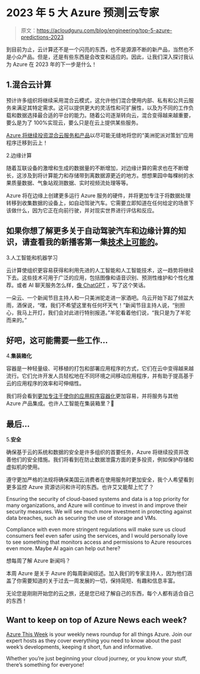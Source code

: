 # 2023 年 5 大 Azure 预测|云专家

> 原文：<https://acloudguru.com/blog/engineering/top-5-azure-predictions-2023>

到目前为止，云计算还不是一个闪亮的东西，也不是源源不断的新产品，当然也不是小众产品。但是，还是有些东西是会改变和适应的。因此，让我们深入探讨我认为 Azure 在 2023 年的下一步是什么！

## 1.混合云计算

预计许多组织将继续采用混合云模式，这允许他们混合使用内部、私有和公共云服务来满足其特定需求。这可以提供更大的灵活性和可扩展性，以及为不同的工作负载和数据选择最合适的平台的能力。随着公司逐渐转向云，混合变得越来越重要，要么是为了 100%实现云，要么只是在云上提供某些服务。

[Azure 将继续投资混合云服务和产品](https://azure.microsoft.com/en-us/solutions/hybrid-cloud-app/#overview)以尽可能无缝地将您的“美洲驼派对策划”应用程序迁移到云上！

2.边缘计算

随着互联设备的激增和生成的数据量的不断增加，对边缘计算的需求也在不断增长，这涉及到将计算能力和存储带到离数据源更近的地方。想想果园中每棵树的水果质量数据、气象站观测数据、实时视频流处理等等。

Azure 将在边缘上创建更多运行 Azure 服务的硬件，并将更加专注于将数据处理转移到收集数据的设备上，如自动驾驶汽车。它需要立即知道在任何给定的场景下该做什么，因为它正在向前行驶，并对现实世界进行评估和反应。

## 如果你想了解更多关于自动驾驶汽车和边缘计算的知识，请查看我的新播客第一集[技术上可能的](https://www.pluralsight.com/resource-center/technically-possible/)。

3.人工智能和机器学习

云计算使组织更容易获得和利用先进的人工智能和人工智能技术，这一趋势将继续下去。这些技术可用于广泛的应用，包括图像和语音识别、预测性维护和个性化推荐。或者 AI 聊天服务怎么样，[像 ChatGPT](https://chat.openai.com/chat) ，写了这个笑话。

一朵云、一个新闻节目主持人和一只美洲驼走进一家酒吧。乌云开始下起了倾盆大雨，酒保说，“嘿，我们不希望这里有任何坏天气！”新闻节目主持人说，“别担心，我马上开灯，我们会对此进行特别报道。”羊驼看着他们说，“我只是为了羊驼而来的。”

## 好吧，这可能需要一些工作…

4.**集装箱化**

容器是一种轻量级、可移植的打包和部署应用程序的方式，它们在云中变得越来越流行。它们允许开发人员轻松地在不同环境之间移动应用程序，并有助于提高基于云的应用程序的效率和可伸缩性。

我们将会看到[更加专注于使你的应用程序容器化](https://azure.microsoft.com/en-au/products/container-instances/)更加容易，并将服务与其他 Azure 产品集成。也许人工智能在集装箱里？🤔

## 最后…

5.**安全**

确保基于云的系统和数据的安全是许多组织的首要任务，Azure 将继续投资并改善他们的安全措施。我们将看到在防止数据泄露方面的更多投资，例如保护存储和虚拟机的使用。

遵守更加严格的法规将确保美国云消费者在使用服务时更加安全，我个人希望看到更多监控 Azure 资源访问和许可的东西。也许艾又能帮上忙了？

Ensuring the security of cloud-based systems and data is a top priority for many organizations, and Azure will continue to invest in and improve their security measures. We will see much more investment in protecting against data breaches, such as securing the use of storage and VMs.  

Compliance with even more stringent regulations will make sure us cloud consumers feel even safer using the services, and I would personally love to see something that monitors access and permissions to Azure resources even more. Maybe AI again can help out here? 

想每周了解 Azure 新闻吗？

本周 Azure 是关于 Azure 的每周新闻综述。加入我们的专家主持人，因为他们涵盖了你需要知道的关于过去一周发展的一切，保持简短、有趣和信息丰富。

无论您是刚刚开始您的云之旅，还是您已经了解自己的东西，每个人都有适合自己的东西！

## Want to keep on top of Azure News each week?

[Azure This Week](https://www.youtube.com/playlist?list=PLI1_CQcV71RmnrRBgJNlI1yY_WiOWIXov) is your weekly news roundup for all things Azure. Join our expert hosts as they cover everything you need to know about the past week’s developments, keeping it short, fun and informative. 

Whether you’re just beginning your cloud journey, or you know your stuff, there’s something for everyone!
